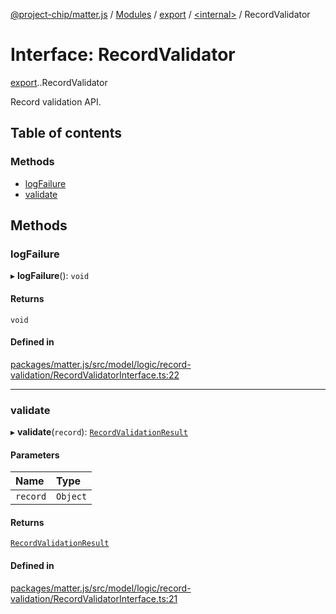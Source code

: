 [@project-chip/matter.js](../README.md) / [Modules](../modules.md) / [export](../modules/export.md) / [<internal\>](../modules/export._internal_.md) / RecordValidator

# Interface: RecordValidator

[export](../modules/export.md).[<internal>](../modules/export._internal_.md).RecordValidator

Record validation API.

## Table of contents

### Methods

- [logFailure](export._internal_.RecordValidator.md#logfailure)
- [validate](export._internal_.RecordValidator.md#validate)

## Methods

### logFailure

▸ **logFailure**(): `void`

#### Returns

`void`

#### Defined in

[packages/matter.js/src/model/logic/record-validation/RecordValidatorInterface.ts:22](https://github.com/project-chip/matter.js/blob/b7330d72/packages/matter.js/src/model/logic/record-validation/RecordValidatorInterface.ts#L22)

___

### validate

▸ **validate**(`record`): [`RecordValidationResult`](export._internal_.RecordValidationResult.md)

#### Parameters

| Name | Type |
| :------ | :------ |
| `record` | `Object` |

#### Returns

[`RecordValidationResult`](export._internal_.RecordValidationResult.md)

#### Defined in

[packages/matter.js/src/model/logic/record-validation/RecordValidatorInterface.ts:21](https://github.com/project-chip/matter.js/blob/b7330d72/packages/matter.js/src/model/logic/record-validation/RecordValidatorInterface.ts#L21)
